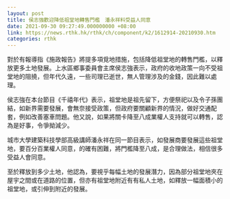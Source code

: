 ```yaml
---
layout: post
title: 侯志強歡迎降低祖堂地轉售門檻　潘永祥料受益人同意
date: 2021-09-30 09:27:49.000000000 +08:00
link: https://news.rthk.hk/rthk/ch/component/k2/1612914-20210930.htm
categories: rthk
---
```


對於有報導指《施政報告》將提多項覓地措施，包括降低祖堂地的轉售門檻，以釋放更多土地發展。上水區鄉事委員會主席侯志強表示，政府的收地政策一向不受祖堂地的阻撓，但年代久遠，一些司理已逝世，無人管理涉及的金錢，因此難以處理。

侯志強在本台節目《千禧年代》表示，祖堂地是祖先留下，方便祭祀以及令子孫團結，如新界需要發展，會無奈接受政策，但政府要關顧新界的情況，做好交通配套，例如改善塞車問題。他又說，如果將關卡降至八成業權人支持就可以轉售，認為是好事，令爭拗減少。

城市大學建築科技學部高級講師潘永祥在同一節目表示，如發展商要發展這些祖堂地，要百分百業權人同意，的確有困難，將門檻降至八成，是合理做法，相信很多受益人會同意。

至於釋放到多少土地，他認為，要視乎每幅土地的發展潛力，因為部分祖堂地夾在屋宇之間或在道路的位置，但亦有祖堂地附近有有私人土地，如釋放一幅面積小的祖堂地，或引伸到附近的發展。
